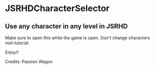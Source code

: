 # JSRHDCharacterSelector
Use any character in any level in JSRHD
---------------------------------------

Make sure to open this while the game is open.
Don't change characters mid-tutorial.

*Enjoy!!*

Credits:
Passion Wagon
